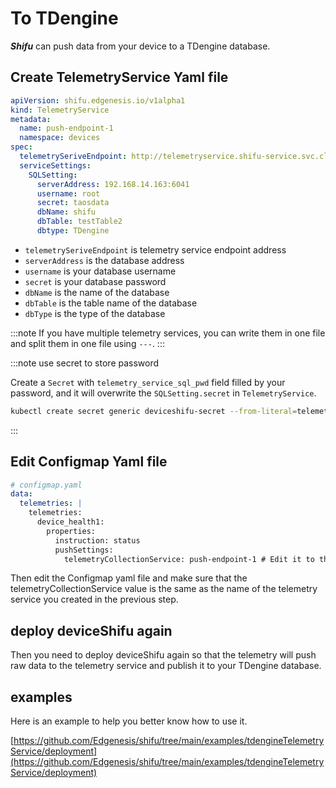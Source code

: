 # To TDengine

***Shifu*** can push data from your device to a TDengine database.

## Create TelemetryService Yaml file
```yaml
apiVersion: shifu.edgenesis.io/v1alpha1
kind: TelemetryService
metadata:
  name: push-endpoint-1
  namespace: devices
spec:
  telemetrySeriveEndpoint: http://telemetryservice.shifu-service.svc.cluster.local
  serviceSettings:
    SQLSetting:
      serverAddress: 192.168.14.163:6041
      username: root
      secret: taosdata
      dbName: shifu
      dbTable: testTable2
      dbtype: TDengine
```
- `telemetrySeriveEndpoint` is telemetry service endpoint address
- `serverAddress` is the database address
- `username` is your database username
- `secret` is your database password
- `dbName` is the name of the database
- `dbTable` is the table name of the database
- `dbType` is the type of the database
  

:::note
If you have multiple telemetry services, you can write them in one file and split them in one file using `---`.
:::

:::note use secret to store password

Create a  `Secret` with `telemetry_service_sql_pwd` field filled by your password, and it will overwrite the `SQLSetting.secret` in `TelemetryService`.

```bash
kubectl create secret generic deviceshifu-secret --from-literal=telemetry_service_sql_pwd=your_password -n deviceshifu
```

:::

## Edit Configmap Yaml file
```yaml
# configmap.yaml
data:
  telemetries: |
    telemetries:
      device_health1:
        properties:
          instruction: status
          pushSettings:
            telemetryCollectionService: push-endpoint-1 # Edit it to the name same with TelemetryService's name
```
Then edit the Configmap yaml file and make sure that the telemetryCollectionService value is the same as the name of the telemetry service you created in the previous step.

## deploy deviceShifu again

Then you need to deploy deviceShifu again so that the telemetry will push raw data to the telemetry service and publish it to your TDengine database.

## examples

Here is an example to help you better know how to use it.

[https://github.com/Edgenesis/shifu/tree/main/examples/tdengineTelemetryService/deployment](https://github.com/Edgenesis/shifu/tree/main/examples/tdengineTelemetryService/deployment)
